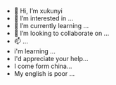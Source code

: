- 👋 Hi, I’m xukunyi
- 👀 I’m interested in ...
- 🌱 I’m currently learning ...
- 💞️ I’m looking to collaborate on ...
- 📫  ...
- i'm learning ...
- I'd appreciate your help...
- I come form china...
- My english is poor ...

<!---
888xky/888xky is a ✨ special ✨ repository because its `README.md` (this file) appears on your GitHub profile.
You can click the Preview link to take a look at your changes.
--->
